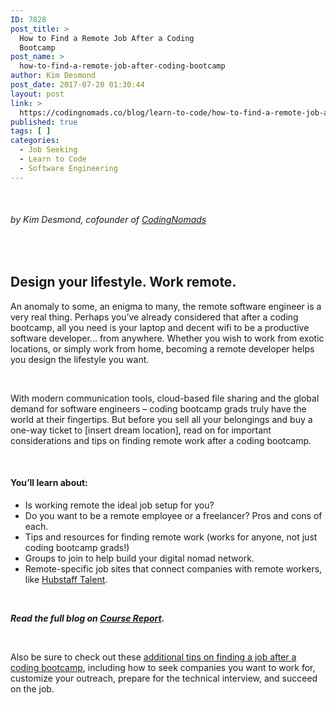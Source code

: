 ```yaml
---
ID: 7828
post_title: >
  How to Find a Remote Job After a Coding
  Bootcamp
post_name: >
  how-to-find-a-remote-job-after-coding-bootcamp
author: Kim Desmond
post_date: 2017-07-20 01:30:44
layout: post
link: >
  https://codingnomads.co/blog/learn-to-code/how-to-find-a-remote-job-after-coding-bootcamp/
published: true
tags: [ ]
categories:
  - Job Seeking
  - Learn to Code
  - Software Engineering
---
```

&nbsp;
<h6>by Kim Desmond, cofounder of <a href="https://codingnomads.co/" target="_blank" rel="noopener noreferrer">CodingNomads</a></h6>
&nbsp;
<h2>Design your lifestyle. Work remote.</h2>
An anomaly to some, an enigma to many, the remote software engineer is a very real thing. Perhaps you’ve already considered that after a coding bootcamp, all you need is your laptop and decent wifi to be a productive software developer... from anywhere. Whether you wish to work from exotic locations, or simply work from home, becoming a remote developer helps you design the lifestyle you want.

&nbsp;

With modern communication tools, cloud-based file sharing and the global demand for software engineers – coding bootcamp grads truly have the world at their fingertips. But before you sell all your belongings and buy a one-way ticket to [insert dream location], read on for important considerations and tips on finding remote work after a coding bootcamp.

&nbsp;
<h4>You’ll learn about:</h4>
<ul>
 	<li>Is working remote the ideal job setup for you?</li>
 	<li>Do you want to be a remote employee or a freelancer? Pros and cons of each.</li>
 	<li>Tips and resources for finding remote work (works for anyone, not just coding bootcamp grads!)</li>
 	<li>Groups to join to help build your digital nomad network.</li>
 	<li>Remote-specific job sites that connect companies with remote workers, like <a href="https://talent.hubstaff.com/" target="_blank" rel="noopener noreferrer">Hubstaff Talent</a>.</li>
</ul>
&nbsp;

<em><b>Read the full blog on <a href="https://www.coursereport.com/blog/how-to-find-a-remote-job-after-a-coding-bootcamp" target="_blank" rel="canonical noopener noreferrer">Course Report</a>.</b></em>

&nbsp;

Also be sure to check out these <a href="https://codingnomads.co/how-to-find-a-job-after-a-coding-bootcamp/?utm_source=coursereport&amp;utm_medium=blogpost" target="_blank" rel="follow noopener noreferrer">additional tips </a><a href="https://codingnomads.co/how-to-find-a-job-after-a-coding-bootcamp/?utm_source=coursereport&amp;utm_medium=blogpost" target="_blank" rel="follow noopener noreferrer">on</a><a href="https://codingnomads.co/how-to-find-a-job-after-a-coding-bootcamp/?utm_source=coursereport&amp;utm_medium=blogpost" target="_blank" rel="follow noopener noreferrer"> finding a job after a coding </a><a href="https://codingnomads.co/how-to-find-a-job-after-a-coding-bootcamp/?utm_source=coursereport&amp;utm_medium=blogpost" target="_blank" rel="follow noopener noreferrer">bootcamp</a>, including how to seek companies you want to work for, customize your outreach, prepare for the technical interview, and succeed on the job.